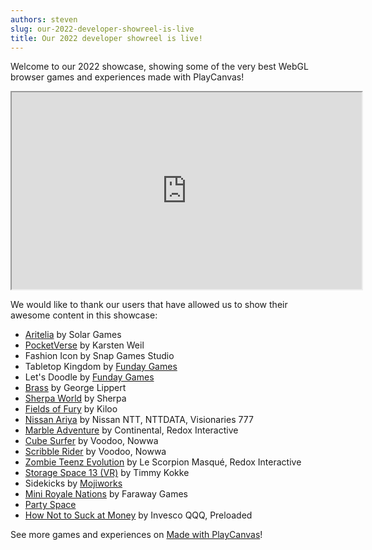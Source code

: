 ```yaml
---
authors: steven
slug: our-2022-developer-showreel-is-live
title: Our 2022 developer showreel is live!
---
```


Welcome to our 2022 showcase, showing some of the very best WebGL browser games and experiences made with PlayCanvas!

<div className="iframe-container">
    <iframe loading="lazy" width="560" height="315" src="https://www.youtube.com/embed/46f73gp1_TU" title="YouTube video player" allow="accelerometer; autoplay; clipboard-write; encrypted-media; gyroscope; picture-in-picture" allowfullscreen></iframe>
</div>

<!-- truncate -->

We would like to thank our users that have allowed us to show their awesome content in this showcase:

- [Aritelia](https://aritelia.io/) by Solar Games
- [PocketVerse](https://pocketverse.net/) by Karsten Weil
- Fashion Icon by Snap Games Studio
- Tabletop Kingdom by [Funday Games](https://www.fundaygames.dk/)
- Let's Doodle by [Funday Games](https://www.fundaygames.dk/)
- [Brass](http://gnlippert.com/) by George Lippert
- [Sherpa World](https://sherpaworld.biz/) by Sherpa
- [Fields of Fury](https://www.fieldsoffury.io/) by Kiloo
- [Nissan Ariya](https://www3.nissan.co.jp/vehicles/new/ariya.html) by Nissan NTT, NTTDATA, Visionaries 777
- [Marble Adventure](https://portfolio.redox-interactive.com/en/projects/continental-marble-adventure) by Continental, Redox Interactive
- [Cube Surfer](https://www.voodoo.io/) by Voodoo, Nowwa
- [Scribble Rider](https://www.voodoo.io/) by Voodoo, Nowwa
- [Zombie Teenz Evolution](https://www.toggo.de/marke/toggo-toys/spiel/zombie-teenz) by Le Scorpion Masqué, Redox Interactive
- [Storage Space 13 (VR)](https://github.com/sorskoot/js13kgames_2021) by Timmy Kokke
- Sidekicks by [Mojiworks](https://www.mojiworks.com/)
- [Mini Royale Nations](https://miniroyale.io/) by Faraway Games
- [Party Space](https://www.party.space/)
- [How Not to Suck at Money](https://hntsam.com/) by Invesco QQQ, Preloaded

See more games and experiences on [Made with PlayCanvas](https://developer.playcanvas.com/user-manual/made-with-playcanvas/)!
